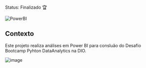 Status: Finalizado 🏆

![PowerBI](https://img.shields.io/badge/Power%20BI--yellow?style=for-the-badge&logo=Power%20BI&logoColor=BLUE)

## Contexto

Este projeto realiza análises em Power BI para consluão do Desafio Bootcamp Pyhton DataAnalytics na DIO. 



![image](https://github.com/Talinha/Desafio_DIO_PowerBI/assets/121242992/cca2db10-6cd8-4b72-9611-7541aa0d46a1)
